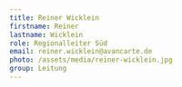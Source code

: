 ```yaml
---
title: Reiner Wicklein
firstname: Reiner
lastname: Wicklein
role: Regionalleiter Süd
email: reiner.wicklein@avancarte.de
photo: /assets/media/reiner-wicklein.jpg
group: Leitung
---
```


